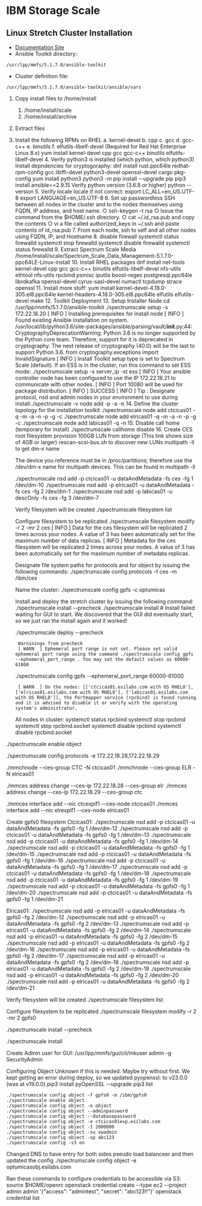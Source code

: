 # IBM Storage Scale
## Linux Stretch Cluster Installation

- [Documentation Site](https://www.ibm.com/docs/en/storage-scale/5.1.7)
- Ansible Toolkit directory:  
```
/usr/lpp/mmfs/5.1.7.0/ansible-toolkit
```
- Cluster definition file:  
```
/usr/lpp/mmfs/5.1.7.0/ansible-toolkit/ansible/vars
```  

1. Copy install files to /home/install
    1. /home/install/scale
    1. /home/install/archive
1. Extract files


3. Install the following RPMs on RHEL
    a. kernel-devel
    b. cpp
    c. gcc
    d. gcc-c++
    e. binutils
    f. elfutils-libelf-devel (Required for Red Hat Enterprise Linux 8.x)
    yum install kernel-devel cpp gcc gcc-c++ binutils elfutils-libelf-devel
	4. Verify python3 is installed (which python, which python3)
		Install depndencies for cryptogoraphy:  dnf install rust.ppc64le redhat-rpm-config gcc libffi-devel python3-devel openssl-devel cargo pkg-config
		yum install python3
		python3 -m pip install --upgrade pip
		pip3 install ansible==2.9.15
		Verify python version (3.6.8 or higher) python --version
	5. Verify locale
		locale
	if not correct:
		export LC_ALL=en_US.UTF-8 
		export LANGUAGE=en_US.UTF-8
	6. Set up passwordless SSH between all nodes in the cluster and to the nodes themselves using FQDN, IP address, and host name.
		○ ssh-keygen -t rsa
		○ Issue the command from the $HOME/.ssh directory.
		○ cat ~/.id_rsa.pub and copy the contents
		○ vi a file called authorized_keys in ~/.ssh and paste contents of id_rsa.pub
	7. From each node, ssh to self and all other nodes using FQDN, IP, and Hostname
	8. disable firewall
		systemctl status firewalld
		systemctl stop firewalld
		systemctl disable firewalld
		systemctl status firewalld
	9. Extract Spectrum Scale Media
	/home/install/scale/Spectrum_Scale_Data_Management-5.1.7.0-ppc64LE-Linux-install
	10. Install RHEL packages
		dnf install net-tools kernel-devel cpp gcc gcc-c++ binutils elfutils-libelf-devel nfs-utils ethtool nfs-utils rpcbind psmisc iputils  boost-regex postgresql.ppc64le librdkafka openssl-devel cyrus-sasl-devel numactl tcpdump strace openssl 
	11. Install more stuff:  yum install kernel-devel-4.18.0-305.el8.ppc64le kernel-headers-4.18.0-305.el8.ppc64le elfutils elfutils-devel make
	12. Toolkit Deployment
	13. Setup Installer Node
		cd /usr/lpp/mmfs/5.1.7.0/ansible-toolkit
		./spectrumscale setup -s 172.22.18.20
			[ INFO  ] Installing prerequisites for install node
			[ INFO  ] Found existing Ansible installation on system.
			/usr/local/lib/python3.6/site-packages/ansible/parsing/vault/__init__.py:44: CryptographyDeprecationWarning: Python 3.6 is no longer supported by the Python core team. Therefore, support for it is deprecated in cryptography. The next release of cryptography (40.0) will be the last to support Python 3.6.
			  from cryptography.exceptions import InvalidSignature
			[ INFO  ] Install Toolkit setup type is set to Spectrum Scale (default). If an ESS is in the cluster, run this command to set ESS mode: ./spectrumscale setup -s server_ip -st ess
			[ INFO  ] Your ansible controller node has been configured to use the IP 172.22.18.21 to communicate with other nodes.
			[ INFO  ] Port 10080 will be used for package distribution.
			[ INFO  ] SUCCESS
			[ INFO  ] Tip : Designate protocol, nsd and admin nodes in your environment to use during install:./spectrumscale -v node add <node> -p  -a -n
	14. Define the cluster topology for the installation toolkit
		./spectrumscale node add ctcicas01 -q -m -a -n -p -g -c
		./spectrumscale node add elricas01 -q -m -a -n -p -g -c
		./spectrumscale node add labicas01 -q -n
	15. Disable call home (temporary for install)
		./spectrumscale callhome disable
	16. Create CES root filesystem
	provision 100GB LUN from storage  (This link shows size of 4GB or larger)
	rescan-scsi-bus.sh to discover new LUNs
	multipath -ll to get dm-x name
	
	The device you reference must be in /proc/partitions; therefore use the /dev/dm-x name for multipath devices.  This can be found in multipath -ll
	
	./spectrumscale nsd add -p ctcicas01 -u dataAndMetadata -fs ces -fg 1 /dev/dm-10
	./spectrumscale nsd add -p elricas01 -u dataAndMetadata -fs ces -fg 2 /dev/dm-1
	./spectrumscale nsd add -p labicas01 -u descOnly -fs ces -fg 3 /dev/dm-7
	
	Verify filesystem will be created
	./spectrumscale filesystem list
	
	Configure filesystem to be replicated
	./spectrumscale filesystem modify -r 2 -mr 2 ces
		[ INFO  ] Data for the ces filesystem will be replicated 2 times across your nodes. A value of 3 has been automatically set for the maximum number of data replicas.
		[ INFO  ] Metadata for the ces filesystem will be replicated 2 times across your nodes. A value of 3 has been automatically set for the maximum number of metadata replicas.
	
	Designate file system paths for protocols and for object by issuing the following commands:
	./spectrumscale config protocols -f ces -m /ibm/ces
	
	Name the cluster:
./spectrumscale config gpfs -c optumicas
	
	Install and deploy the stretch cluster by issuing the following command:
	./spectrumscale install --precheck
	./spectrumscale install
		# Install failed waiting for GUI to start.  We discovered that the GUI did eventually start, so we just ran the install again and it worked!
	 
	./spectrumscale deploy --precheck
		
		Warninings from precheck
		[ WARN  ] Ephemeral port range is not set. Please set valid ephemeral port range using the command ./spectrumscale config gpfs --ephemeral_port_range . You may set the default values as 60000-61000
	./spectrumscale config gpfs --ephemeral_port_range 60000-61000
	
		[ WARN  ] On the nodes: [['ctcicas01.esilabs.com with OS RHEL8'], ['elricas01.esilabs.com with OS RHEL8'], ['labicas01.esilabs.com with OS RHEL8']], the Portmapper service (rpcbind) is found running and it is advised to disable it or verify with the operating system's administrator.
	
	All nodes in cluster:
	systemctl status rpcbind
	systemctl stop rpcbind
	systemctl stop rpcbind.socket
	systemctl disable rpcbind
	systemctl disable rpcbind.socket
	
./spectrumscale enable object
 
./spectrumscale config protocols -e 172.22.18.28,172.22.18.29
 
./mmchnode --ces-group CTC -N ctcicas01
./mmchnode --ces-group ELR -N elricas01
 
./mmces address change --ces-ip 172.22.18.28 --ces-group elr
./mmces address change --ces-ip 172.22.18.29 --ces-group ctc
 
./mmces interface add --nic ctcexpif1 --ces-node ctcicas01
./mmces interface add --nic elrexpif1 --ces-node elricas01
	
Create gpfs0 filesystem
Ctcicas01:
./spectrumscale nsd add -p ctcicas01 -u dataAndMetadata -fs gpfs0 -fg 1 /dev/dm-12
./spectrumscale nsd add -p ctcicas01 -u dataAndMetadata -fs gpfs0 -fg 1 /dev/dm-13
./spectrumscale nsd add -p ctcicas01 -u dataAndMetadata -fs gpfs0 -fg 1 /dev/dm-14
./spectrumscale nsd add -p ctcicas01 -u dataAndMetadata -fs gpfs0 -fg 1 /dev/dm-15
./spectrumscale nsd add -p ctcicas01 -u dataAndMetadata -fs gpfs0 -fg 1 /dev/dm-16
./spectrumscale nsd add -p ctcicas01 -u dataAndMetadata -fs gpfs0 -fg 1 /dev/dm-17
./spectrumscale nsd add -p ctcicas01 -u dataAndMetadata -fs gpfs0 -fg 1 /dev/dm-18
./spectrumscale nsd add -p ctcicas01 -u dataAndMetadata -fs gpfs0 -fg 1 /dev/dm-19
./spectrumscale nsd add -p ctcicas01 -u dataAndMetadata -fs gpfs0 -fg 1 /dev/dm-20
./spectrumscale nsd add -p ctcicas01 -u dataAndMetadata -fs gpfs0 -fg 1 /dev/dm-21

Elricas01:
./spectrumscale nsd add -p elricas01 -u dataAndMetadata -fs gpfs0 -fg 2 /dev/dm-12
./spectrumscale nsd add -p elricas01 -u dataAndMetadata -fs gpfs0 -fg 2 /dev/dm-13
./spectrumscale nsd add -p elricas01 -u dataAndMetadata -fs gpfs0 -fg 2 /dev/dm-14
./spectrumscale nsd add -p elricas01 -u dataAndMetadata -fs gpfs0 -fg 2 /dev/dm-15
./spectrumscale nsd add -p elricas01 -u dataAndMetadata -fs gpfs0 -fg 2 /dev/dm-16
./spectrumscale nsd add -p elricas01 -u dataAndMetadata -fs gpfs0 -fg 2 /dev/dm-17
./spectrumscale nsd add -p elricas01 -u dataAndMetadata -fs gpfs0 -fg 2 /dev/dm-18
./spectrumscale nsd add -p elricas01 -u dataAndMetadata -fs gpfs0 -fg 2 /dev/dm-19
./spectrumscale nsd add -p elricas01 -u dataAndMetadata -fs gpfs0 -fg 2 /dev/dm-20
./spectrumscale nsd add -p elricas01 -u dataAndMetadata -fs gpfs0 -fg 2 /dev/dm-21


Verify filesystem will be created
./spectrumscale filesystem list

Configure filesystem to be replicated
./spectrumscale filesystem modify -r 2 -mr 2 gpfs0

./spectrumscale install --precheck

./spectrumscale install

Create Admin user for GUI:
/usr/lpp/mmfs/gui/cli/mkuser admin -g SecurityAdmin


Configuring Object
Unknown if this is needed.  Maybe try without first.
	We kept getting an error during deploy, so we updated pyopenssl: to v23.0.0 (was at v19.0.0)
		pip3 install pyOpenSSL --upgrade
		pip3 list
		
	
	
	./spectrumscale config object -f gpfs0 -m /ibm/gpfs0
	./spectrumscale enable object
	./spectrumscale config object -o object
	./spectrumscale config object --adminpassword
	./spectrumscale config object --databasepassword
	./spectrumscale config object -e ctcicas01exp.esilabs.com
	./spectrumscale config object -I 2000000
	./spectrumscale config object -su swadmin
	./spectrumscale config object -sp abc123
	./spectrumscale config -s3 on
	
Changed DNS to have entry for both sides pseudo load balanceer and then updated the config
	./spectrumscale config object -e optumicasobj.esilabs.com
	
Ran these commands to configure credentials to be accessible via S3:
	source $HOME/openrc
	openstack credential create --type ec2 --project admin admin '{"access": "admintest", "secret": "abc123!!"}'
	openstack credential list
